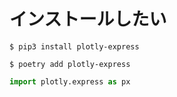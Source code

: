# インストールしたい

```console
$ pip3 install plotly-express
```

```console
$ poetry add plotly-express
```

```python
import plotly.express as px
```
